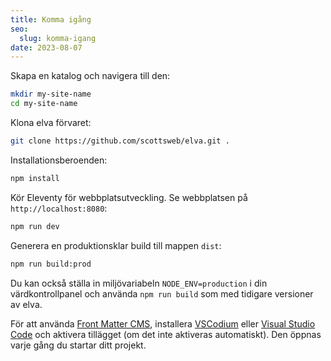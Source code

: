 ```yaml
---
title: Komma igång
seo:
  slug: komma-igang
date: 2023-08-07
---
```


Skapa en katalog och navigera till den:

``` bash
mkdir my-site-name
cd my-site-name
```

Klona elva förvaret:

``` bash
git clone https://github.com/scottsweb/elva.git .
```

Installationsberoenden:

``` bash
npm install
```

Kör Eleventy för webbplatsutveckling. Se webbplatsen på `http://localhost:8080`:

``` bash
npm run dev
```

Generera en produktionsklar build till mappen `dist`:

``` bash
npm run build:prod
```

Du kan också ställa in miljövariabeln `NODE_ENV=production` i din värdkontrollpanel och använda `npm run build` som med tidigare versioner av elva.

För att använda [Front Matter CMS](https://frontmatter.codes/), installera [VSCodium](https://vscodium.com/) eller [Visual Studio Code](https://code.visualstudio.com/) och aktivera tillägget (om det inte aktiveras automatiskt). Den öppnas varje gång du startar ditt projekt.